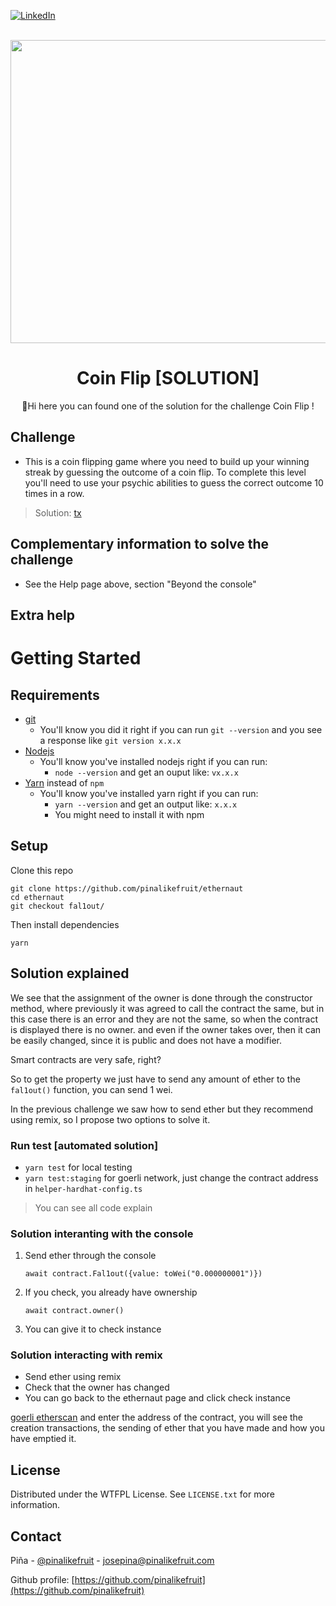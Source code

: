<a name="readme-top"></a>

[![LinkedIn][linkedin-shield]][linkedin-url]


<br />
<div align="center">
  <a href="https://ethernaut.openzeppelin.com/">
    <img src="https://ethernaut.openzeppelin.com/imgs/BigLevel3.svg" alt="" width="800" height="485">
  </a>

  <h1 align="center">Coin Flip [SOLUTION]</h3>

  <p align="center">
    🍍Hi  here you can found one of the solution for the challenge Coin Flip !
  </p>
</div>

## Challenge
* This is a coin flipping game where you need to build up your winning streak by guessing the outcome of a coin flip. To complete this level you'll need to use your psychic abilities to guess the correct outcome 10 times in a row.

> Solution: [tx](https://goerli.etherscan.io/address/0x77e443e2a13DE32EAE246f2253dCDB67b1728A3c)

## Complementary information to solve the challenge
- See the Help page above, section "Beyond the console"




## Extra help

# Getting Started

## Requirements

- [git](https://git-scm.com/book/en/v2/Getting-Started-Installing-Git)
  - You'll know you did it right if you can run `git --version` and you see a response like `git version x.x.x`
- [Nodejs](https://nodejs.org/en/)
  - You'll know you've installed nodejs right if you can run:
    - `node --version` and get an ouput like: `vx.x.x`
- [Yarn](https://classic.yarnpkg.com/lang/en/docs/install/) instead of `npm`
  - You'll know you've installed yarn right if you can run:
    - `yarn --version` and get an output like: `x.x.x`
    - You might need to install it with npm

## Setup

Clone this repo

```
git clone https://github.com/pinalikefruit/ethernaut
cd ethernaut
git checkout fal1out/
```

Then install dependencies

```
yarn
```
## Solution explained
We see that the assignment of the owner is done through the constructor method, where previously it was agreed to call the contract the same, but in this case there is an error and they are not the same, so when the contract is displayed there is no owner. and even if the owner takes over, then it can be easily changed, since it is public and does not have a modifier.

Smart contracts are very safe, right?

So to get the property we just have to send any amount of ether to the `fal1out()` function, you can send 1 wei.

In the previous challenge we saw how to send ether but they recommend using remix, so I propose two options to solve it.

### Run test [automated solution]
 - `yarn test` for local testing 
 - `yarn test:staging` for goerli network, just change the contract address in `helper-hardhat-config.ts`

 

> You can see all code explain

### Solution interanting with the console
    
  1. Send ether through the console
    
     ```solidity
     await contract.Fal1out({value: toWei("0.000000001")})
     ```
    
  2. If you check, you already have ownership
    
     ```solidity
     await contract.owner()
     ```
    
  3. You can give it to check instance

### Solution interacting with remix
* Send ether using remix 
* Check that the owner has changed 
* You can go back to the ethernaut page and click check instance



[goerli etherscan](https://goerli.etherscan.io/) and enter the address of the contract, you will see the creation transactions, the sending of ether that you have made and how you have emptied it.

## License

Distributed under the WTFPL License. See `LICENSE.txt` for more information.



## Contact

Piña - [@pinalikefruit](https://twitter.com/pinalikefruit) - josepina@pinalikefruit.com

Github profile: [https://github.com/pinalikefruit](https://github.com/pinalikefruit)





[linkedin-shield]: https://img.shields.io/badge/-LinkedIn-black.svg?style=for-the-badge&logo=linkedin&colorB=555
[linkedin-url]: https://www.linkedin.com/in/pinalikefruit
